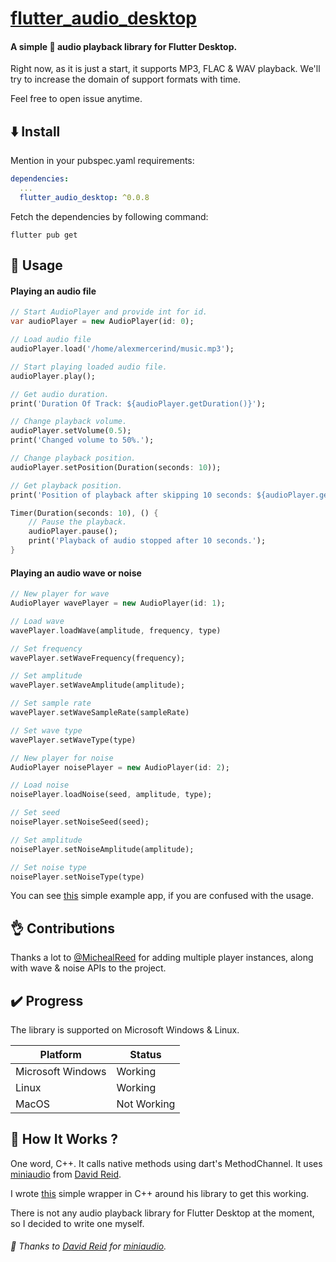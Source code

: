 # [flutter_audio_desktop](https://github.com/alexmercerind/flutter_audio_desktop)

#### A simple :musical_note: audio playback library for Flutter Desktop.

Right now, as it is just a start, it supports MP3, FLAC & WAV playback. We'll try to increase the domain of support formats with time.

Feel free to open issue anytime.


## :arrow_down: Install

Mention in your pubspec.yaml requirements:
```yaml
dependencies:
  ...
  flutter_audio_desktop: ^0.0.8
```
Fetch the dependencies by following command:
```
flutter pub get
```

## :triangular_ruler: Usage
#### Playing an audio file
```dart
// Start AudioPlayer and provide int for id.
var audioPlayer = new AudioPlayer(id: 0);

// Load audio file
audioPlayer.load('/home/alexmercerind/music.mp3');

// Start playing loaded audio file.
audioPlayer.play();

// Get audio duration.
print('Duration Of Track: ${audioPlayer.getDuration()}');

// Change playback volume.
audioPlayer.setVolume(0.5);
print('Changed volume to 50%.');

// Change playback position.
audioPlayer.setPosition(Duration(seconds: 10));

// Get playback position.
print('Position of playback after skipping 10 seconds: ${audioPlayer.getPosition()}');

Timer(Duration(seconds: 10), () {
    // Pause the playback.
    audioPlayer.pause();
    print('Playback of audio stopped after 10 seconds.');
}
```
#### Playing an audio wave or noise
```dart
// New player for wave
AudioPlayer wavePlayer = new AudioPlayer(id: 1);

// Load wave
wavePlayer.loadWave(amplitude, frequency, type)

// Set frequency
wavePlayer.setWaveFrequency(frequency);

// Set amplitude
wavePlayer.setWaveAmplitude(amplitude);

// Set sample rate
wavePlayer.setWaveSampleRate(sampleRate)

// Set wave type
wavePlayer.setWaveType(type)

// New player for noise
AudioPlayer noisePlayer = new AudioPlayer(id: 2);

// Load noise
noisePlayer.loadNoise(seed, amplitude, type);

// Set seed
noisePlayer.setNoiseSeed(seed);

// Set amplitude
noisePlayer.setNoiseAmplitude(amplitude);

// Set noise type
noisePlayer.setNoiseType(type)
```

You can see [this](https://github.com/alexmercerind/flutter_audio_desktop/blob/master/example/lib/main.dart) simple example app, if you are confused with the usage.

## :ok_hand: Contributions

Thanks a lot to [@MichealReed](https://github.com/MichealReed) for adding multiple player instances, along with wave & noise APIs to the project.

## :heavy_check_mark: Progress

The library is supported on Microsoft Windows & Linux.

|Platform            |Status     |
|--------------------|-----------|
|Microsoft Windows   |Working    |
|Linux               |Working    |
|MacOS               |Not Working|

## :wrench: How It Works ?

One word, C++. It calls native methods using dart's MethodChannel. It uses [miniaudio](https://github.com/mackron/miniaudio) from [David Reid](https://github.com/mackron). 

I wrote [this](https://github.com/alexmercerind/flutter_audio_desktop/blob/master/audioplayer/audioplayer.hpp) simple wrapper in C++ around his library to get this working.

There is not any audio playback library for Flutter Desktop at the moment, so I decided to write one myself.

###### :love_letter: Thanks to [David Reid](https://github.com/mackron)  for [miniaudio](https://github.com/mackron/miniaudio).
